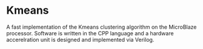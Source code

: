 # Kmeans

A fast implementation of the Kmeans clustering algorithm on the MicroBlaze processor. Software is written in the CPP language and a hardware accerelration unit is designed and implemented via Verilog.

